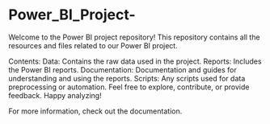 # Power_BI_Project-
Welcome to the Power BI project repository! This repository contains all the resources and files related to our Power BI project.

Contents:
Data: Contains the raw data used in the project.
Reports: Includes the Power BI reports.
Documentation: Documentation and guides for understanding and using the reports.
Scripts: Any scripts used for data preprocessing or automation.
Feel free to explore, contribute, or provide feedback. Happy analyzing!

For more information, check out the documentation.

